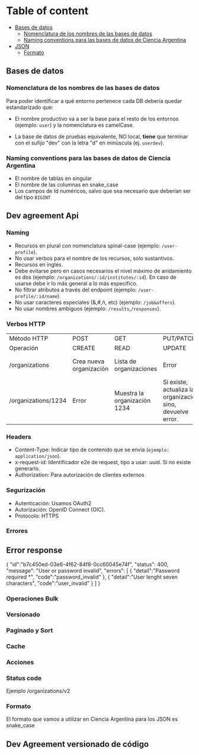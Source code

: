 # Table of content

- [Bases de datos](#bases-de-datos)
	- [Nomenclatura de los nombres de las bases de datos](#nomenclatura-de-los-nombres-de-las-bases-de-datos)
	- [Naming conventions para las bases de datos de Ciencia Argentina](#naming-conventions-para-las-bases-de-datos-de-ciencia-argentina)
- [JSON](#json)
	- [Formato](#formato)

## Bases de datos

### Nomenclatura de los nombres de las bases de datos
Para poder identificar a qué entorno pertenece cada DB debería quedar estandarizado que:

- El nombre productivo va a ser la base para el resto de los entornos (ejemplo: `user`) y la nomenclatura es camelCase.
	
- La base de datos de pruebas equivalente, NO local, **tiene** que terminar con el sufijo "dev" con la letra "d" en minúscula (ej. `userdev`).

### Naming conventions para las bases de datos de Ciencia Argentina
- El nombre de tablas en singular
- El nombre de las columnas en snake_case
- Los campos de Id numéricos, salvo que sea necesario que deberían ser del tipo `BIGINT`

## Dev agreement Api

### Naming 
- Recursos en plural con nomenclatura spinal-case (ejemplo: `/user-profile`).
- No usar verbos para el nombre de los recursos, solo sustantivos.
- Recursos en inglés. 
- Debe evitarse pero en casos necesarios el nivel máximo de anidamiento es dos (ejemplo: `/organizations/:id/institutes/:id`). 
En caso de usarse debe ir lo más general a lo más especifico. 
- No filtrar atributos a través del endpoint (ejemplo: `/user-profile/:id/name`).
- No usar caracteres especiales (&,#,ñ, etc) (ejemplo: `/job&offers`). 
- No usar nombres ambiguos (ejemplo: `/results`,`/responses`).

### Verbos HTTP

<table>
  <tr>
    <td>Método HTTP</td>
    <td>POST</td>
    <td>GET</td>
    <td>PUT/PATCH</td>
    <td>DELETE</td>
  </tr>
  <tr>
    <td>Operación</td>
    <td>CREATE</td>
    <td>READ</td>
    <td>UPDATE</td>
    <td>DELETE</td>
  </tr>
  <tr>
    <td>/organizations</td>
    <td>Crea nueva organización</td>
    <td>Lista de organizaciones</td>
    <td>Error</td>
    <td>Elimina todas las organizaciones</td>
  </tr>
  <tr>
    <td>/organizations/1234</td>
    <td>Error</td>
    <td>Muestra la organización 1234</td>
    <td>Si existe, actualiza la organización; sino, devuelve error.</td>
    <td>Borra 1234</td>
  </tr>
</table>

### Headers

- Content-Type: Indicar tipo de contenido que se envía (`ejemplo: application/json`).
- x-request-id: Identificador e2e de request, tipo a usar: uuid. Si no existe generarlo.
- Authorization: Para autorización de clientes externos

### Segurización
- Autenticación: Usamos OAuth2
- Autorización: OpenID Connect (OIC). 
- Protocolo: HTTPS

### Errores

## Error response
{
    "id":"b7c450ed-03e6-4f62-84f8-0cc60045e74f",
    "status": 400,
    "message": "User or password invalid",
    "errors": 
    [
        {
            "detail":"Password required *",
            "code":"password_invalid"
        },
        {   "detail":"User lenght seven characters",
            "code":"user_invalid"
        }
    ] 
}

### Operaciones Bulk

### Versionado

### Paginado y Sort

### Cache

### Acciones

### Status code


Ejemplo /organizations/v2

### Formato
El formato que vamos a utilizar en Ciencia Argentina para los JSON es snake_case

## Dev Agreement versionado de código
